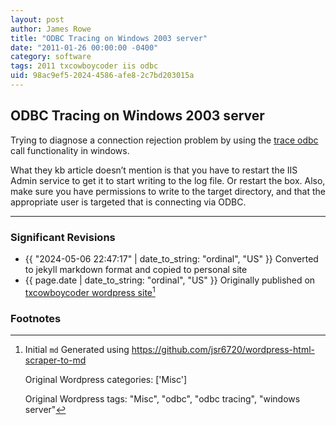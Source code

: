 ```yaml
---
layout: post
author: James Rowe
title: "ODBC Tracing on Windows 2003 server"
date: "2011-01-26 00:00:00 -0400"
category: software
tags: 2011 txcowboycoder iis odbc
uid: 98ac9ef5-2024-4586-afe8-2c7bd203015a
---
```


## ODBC Tracing on Windows 2003 server

Trying to diagnose a connection rejection problem by using the [trace odbc](http://support.microsoft.com/kb/274551) call functionality in windows.

What they kb article doesn’t mention is that you have to restart the IIS Admin service to get it to start writing to the log file. Or restart the box. Also, make sure you have permissions to write to the target directory, and that the appropriate user is targeted that is connecting via ODBC.

---

### Significant Revisions

- {{ "2024-05-06 22:47:17" | date_to_string: "ordinal", "US" }} Converted to jekyll markdown format and copied to personal site
- {{ page.date | date_to_string: "ordinal", "US" }} Originally published on [txcowboycoder wordpress site](https://txcowboycoder.wordpress.com/2011/01/26/odbc-tracing-on-windows-2003-server/)[^draft]

### Footnotes

[^draft]: Initial `md` Generated using <https://github.com/jsr6720/wordpress-html-scraper-to-md>

    Original Wordpress categories: ['Misc']

    Original Wordpress tags: "Misc", "odbc", "odbc tracing", "windows server"